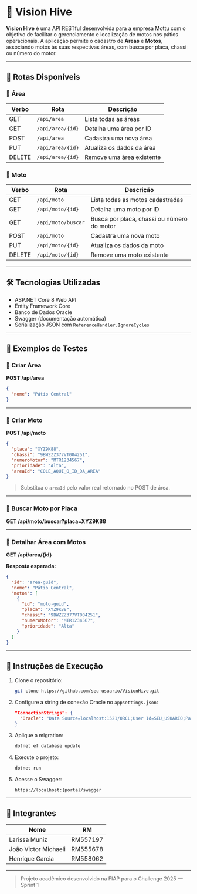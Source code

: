 # 🚀 Vision Hive

**Vision Hive** é uma API RESTful desenvolvida para a empresa Mottu com o objetivo de facilitar o gerenciamento e localização de motos nos pátios operacionais. A aplicação permite o cadastro de **Áreas** e **Motos**, associando motos às suas respectivas áreas, com busca por placa, chassi ou número do motor.

---

## 🔗 Rotas Disponíveis

### 📍 Área
| Verbo | Rota              | Descrição                      |
|-------|-------------------|-------------------------------|
| GET   | `/api/area`       | Lista todas as áreas          |
| GET   | `/api/area/{id}`  | Detalha uma área por ID       |
| POST  | `/api/area`       | Cadastra uma nova área        |
| PUT   | `/api/area/{id}`  | Atualiza os dados da área     |
| DELETE| `/api/area/{id}`  | Remove uma área existente     |

### 🛵 Moto
| Verbo | Rota                   | Descrição                                      |
|-------|------------------------|-----------------------------------------------|
| GET   | `/api/moto`            | Lista todas as motos cadastradas              |
| GET   | `/api/moto/{id}`       | Detalha uma moto por ID                       |
| GET   | `/api/moto/buscar`     | Busca por placa, chassi ou número do motor    |
| POST  | `/api/moto`            | Cadastra uma nova moto                        |
| PUT   | `/api/moto/{id}`       | Atualiza os dados da moto                     |
| DELETE| `/api/moto/{id}`       | Remove uma moto existente                     |

---

## 🛠 Tecnologias Utilizadas

- ASP.NET Core 8 Web API
- Entity Framework Core
- Banco de Dados Oracle
- Swagger (documentação automática)
- Serialização JSON com `ReferenceHandler.IgnoreCycles`

---

## 🧪 Exemplos de Testes

### 🔹 Criar Área

**POST /api/area**

```json
{
  "nome": "Pátio Central"
}
```

---

### 🔹 Criar Moto

**POST /api/moto**

```json
{
  "placa": "XYZ9K88",
  "chassi": "9BWZZZ377VT004251",
  "numeroMotor": "MTR1234567",
  "prioridade": "Alta",
  "areaId": "COLE_AQUI_O_ID_DA_AREA"
}
```

> Substitua o `areaId` pelo valor real retornado no POST de área.

---

### 🔹 Buscar Moto por Placa

**GET /api/moto/buscar?placa=XYZ9K88**

---

### 🔹 Detalhar Área com Motos

**GET /api/area/{id}**

**Resposta esperada:**

```json
{
  "id": "area-guid",
  "nome": "Pátio Central",
  "motos": [
    {
      "id": "moto-guid",
      "placa": "XYZ9K88",
      "chassi": "9BWZZZ377VT004251",
      "numeroMotor": "MTR1234567",
      "prioridade": "Alta"
    }
  ]
}
```

---

## 🚀 Instruções de Execução

1. Clone o repositório:
   ```bash
   git clone https://github.com/seu-usuario/VisionHive.git
   ```

2. Configure a string de conexão Oracle no `appsettings.json`:
   ```json
   "ConnectionStrings": {
     "Oracle": "Data Source=localhost:1521/ORCL;User Id=SEU_USUARIO;Password=SUA_SENHA;"
   }
   ```

3. Aplique a migration:
   ```bash
   dotnet ef database update
   ```

4. Execute o projeto:
   ```bash
   dotnet run
   ```

5. Acesse o Swagger:
   ```
   https://localhost:{porta}/swagger
   ```

---

## 👥 Integrantes

| Nome                   | RM       |
|------------------------|----------|
| Larissa Muniz          | RM557197 |
| João Victor Michaeli   | RM555678 |
| Henrique Garcia        | RM558062 |

---

> Projeto acadêmico desenvolvido na FIAP para o Challenge 2025 — Sprint 1
